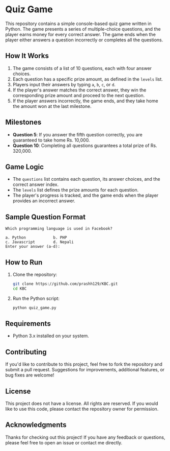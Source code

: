 # Quiz Game

This repository contains a simple console-based quiz game written in Python. The game presents a series of multiple-choice questions, and the player earns money for every correct answer. The game ends when the player either answers a question incorrectly or completes all the questions.

## How It Works

1. The game consists of a list of 10 questions, each with four answer choices.
2. Each question has a specific prize amount, as defined in the `levels` list.
3. Players input their answers by typing `a`, `b`, `c`, or `d`.
4. If the player's answer matches the correct answer, they win the corresponding prize amount and proceed to the next question.
5. If the player answers incorrectly, the game ends, and they take home the amount won at the last milestone.

## Milestones

- **Question 5**: If you answer the fifth question correctly, you are guaranteed to take home Rs. 10,000.
- **Question 10**: Completing all questions guarantees a total prize of Rs. 320,000.

## Game Logic

- The `questions` list contains each question, its answer choices, and the correct answer index.
- The `levels` list defines the prize amounts for each question.
- The player's progress is tracked, and the game ends when the player provides an incorrect answer.

## Sample Question Format

```
Which programming language is used in Facebook?

a. Python            b. PHP
c. Javascript        d. Nepali
Enter your answer (a-d):
```

## How to Run

1. Clone the repository:
   ```bash
   git clone https://github.com/prashh129/KBC.git
   cd KBC
   ```

2. Run the Python script:
   ```bash
   python quiz_game.py
   ```

## Requirements

- Python 3.x installed on your system.

## Contributing

If you'd like to contribute to this project, feel free to fork the repository and submit a pull request. Suggestions for improvements, additional features, or bug fixes are welcome!

## License
This project does not have a license. All rights are reserved. If you would like to use this code, please contact the repository owner for permission.


## Acknowledgments

Thanks for checking out this project! If you have any feedback or questions, please feel free to open an issue or contact me directly.
